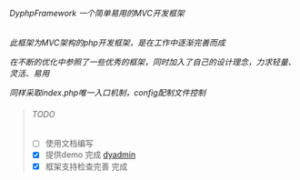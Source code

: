 ######  DyphpFramework  一个简单易用的MVC开发框架
*此框架为MVC架构的php开发框架，是在工作中逐渐完善而成*

*在不断的优化中参照了一些优秀的框架，同时加入了自己的设计理念，力求轻量、灵活、易用*

*同样采取index.php唯一入口机制，config配制文件控制*


> ###### TODO
> - [ ] 使用文档编写
> - [x] 提供demo 完成 [dyadmin](https://github.com/rainsun007/dyadmin)
> - [x] 框架支持检查完善  完成


